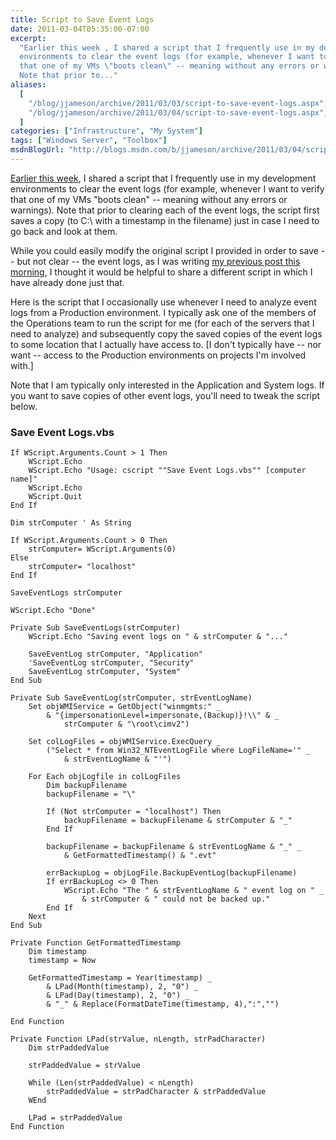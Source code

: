 ```yaml
---
title: Script to Save Event Logs
date: 2011-03-04T05:35:00-07:00
excerpt:
  "Earlier this week , I shared a script that I frequently use in my development
  environments to clear the event logs (for example, whenever I want to verify
  that one of my VMs \"boots clean\" -- meaning without any errors or warnings).
  Note that prior to..."
aliases:
  [
    "/blog/jjameson/archive/2011/03/03/script-to-save-event-logs.aspx",
    "/blog/jjameson/archive/2011/03/04/script-to-save-event-logs.aspx",
  ]
categories: ["Infrastructure", "My System"]
tags: ["Windows Server", "Toolbox"]
msdnBlogUrl: "http://blogs.msdn.com/b/jjameson/archive/2011/03/04/script-to-save-event-logs.aspx"
---
```


[Earlier this week](/blog/jjameson/2011/03/01/script-to-clear-and-save-event-logs),
I shared a script that I frequently use in my development environments to clear
the event logs (for example, whenever I want to verify that one of my VMs "boots
clean" -- meaning without any errors or warnings). Note that prior to clearing
each of the event logs, the script first saves a copy (to C:\ with a timestamp
in the filename) just in case I need to go back and look at them.

While you could easily modify the original script I provided in order to save --
but not clear -- the event logs, as I was writing
[my previous post this morning](/blog/jjameson/2011/03/04/identifying-logon-failures-on-a-web-site),
I thought it would be helpful to share a different script in which I have
already done just that.

Here is the script that I occasionally use whenever I need to analyze event logs
from a Production environment. I typically ask one of the members of the
Operations team to run the script for me (for each of the servers that I need to
analyze) and subsequently copy the saved copies of the event logs to some
location that I actually have access to. [I don't typically have -- nor want --
access to the Production environments on projects I'm involved with.]

Note that I am typically only interested in the Application and System logs. If
you want to save copies of other event logs, you'll need to tweak the script
below.

### Save Event Logs.vbs

```VBA
If WScript.Arguments.Count > 1 Then
    WScript.Echo
    WScript.Echo "Usage: cscript ""Save Event Logs.vbs"" [computer name]"
    WScript.Echo
    WScript.Quit
End If

Dim strComputer ' As String

If WScript.Arguments.Count > 0 Then
    strComputer= WScript.Arguments(0)
Else
    strComputer= "localhost"
End If

SaveEventLogs strComputer

WScript.Echo "Done"

Private Sub SaveEventLogs(strComputer)
    WScript.Echo "Saving event logs on " & strComputer & "..."

    SaveEventLog strComputer, "Application"
    'SaveEventLog strComputer, "Security"
    SaveEventLog strComputer, "System"
End Sub

Private Sub SaveEventLog(strComputer, strEventLogName)
    Set objWMIService = GetObject("winmgmts:" _
        & "{impersonationLevel=impersonate,(Backup)}!\\" & _
            strComputer & "\root\cimv2")

    Set colLogFiles = objWMIService.ExecQuery _
        ("Select * from Win32_NTEventLogFile where LogFileName='" _
            & strEventLogName & "'")

    For Each objLogfile in colLogFiles
        Dim backupFilename
        backupFilename = "\"

        If (Not strComputer = "localhost") Then
            backupFilename = backupFilename & strComputer & "_"
        End If

        backupFilename = backupFilename & strEventLogName & "_" _
            & GetFormattedTimestamp() & ".evt"

        errBackupLog = objLogFile.BackupEventLog(backupFilename)
        If errBackupLog <> 0 Then
            WScript.Echo "The " & strEventLogName & " event log on " _
                & strComputer & " could not be backed up."
        End If
    Next
End Sub

Private Function GetFormattedTimestamp
    Dim timestamp
    timestamp = Now

    GetFormattedTimestamp = Year(timestamp) _
        & LPad(Month(timestamp), 2, "0") _
        & LPad(Day(timestamp), 2, "0") _
        & "_" & Replace(FormatDateTime(timestamp, 4),":","")

End Function

Private Function LPad(strValue, nLength, strPadCharacter)
    Dim strPaddedValue

    strPaddedValue = strValue

    While (Len(strPaddedValue) < nLength)
        strPaddedValue = strPadCharacter & strPaddedValue
    WEnd

    LPad = strPaddedValue
End Function
```
